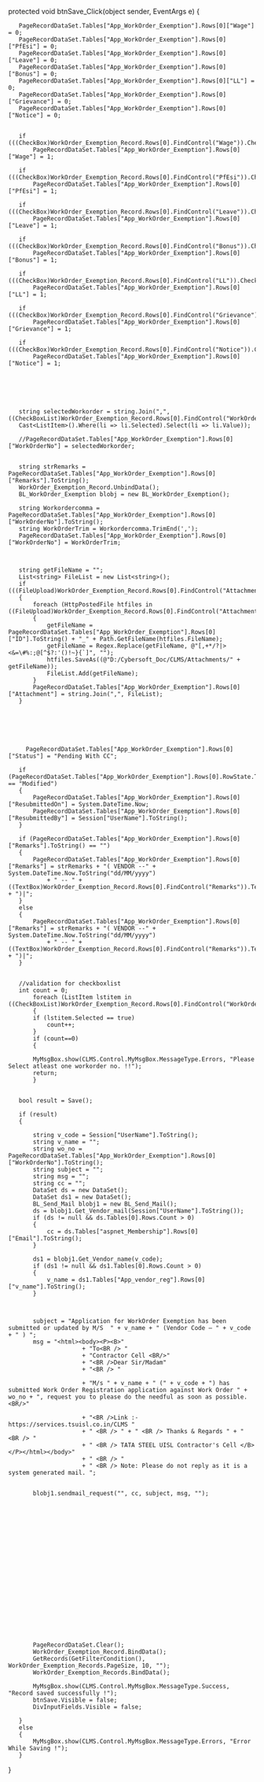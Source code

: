    protected void btnSave_Click(object sender, EventArgs e)
   {

   
       PageRecordDataSet.Tables["App_WorkOrder_Exemption"].Rows[0]["Wage"] = 0;
       PageRecordDataSet.Tables["App_WorkOrder_Exemption"].Rows[0]["PfEsi"] = 0;
       PageRecordDataSet.Tables["App_WorkOrder_Exemption"].Rows[0]["Leave"] = 0;
       PageRecordDataSet.Tables["App_WorkOrder_Exemption"].Rows[0]["Bonus"] = 0;
       PageRecordDataSet.Tables["App_WorkOrder_Exemption"].Rows[0]["LL"] = 0;
       PageRecordDataSet.Tables["App_WorkOrder_Exemption"].Rows[0]["Grievance"] = 0;
       PageRecordDataSet.Tables["App_WorkOrder_Exemption"].Rows[0]["Notice"] = 0;

   
       if (((CheckBox)WorkOrder_Exemption_Record.Rows[0].FindControl("Wage")).Checked)
           PageRecordDataSet.Tables["App_WorkOrder_Exemption"].Rows[0]["Wage"] = 1;

       if (((CheckBox)WorkOrder_Exemption_Record.Rows[0].FindControl("PfEsi")).Checked)
           PageRecordDataSet.Tables["App_WorkOrder_Exemption"].Rows[0]["PfEsi"] = 1;

       if (((CheckBox)WorkOrder_Exemption_Record.Rows[0].FindControl("Leave")).Checked)
           PageRecordDataSet.Tables["App_WorkOrder_Exemption"].Rows[0]["Leave"] = 1;

       if (((CheckBox)WorkOrder_Exemption_Record.Rows[0].FindControl("Bonus")).Checked)
           PageRecordDataSet.Tables["App_WorkOrder_Exemption"].Rows[0]["Bonus"] = 1;

       if (((CheckBox)WorkOrder_Exemption_Record.Rows[0].FindControl("LL")).Checked)
           PageRecordDataSet.Tables["App_WorkOrder_Exemption"].Rows[0]["LL"] = 1;

       if (((CheckBox)WorkOrder_Exemption_Record.Rows[0].FindControl("Grievance")).Checked)
           PageRecordDataSet.Tables["App_WorkOrder_Exemption"].Rows[0]["Grievance"] = 1;

       if (((CheckBox)WorkOrder_Exemption_Record.Rows[0].FindControl("Notice")).Checked)
           PageRecordDataSet.Tables["App_WorkOrder_Exemption"].Rows[0]["Notice"] = 1;






       string selectedWorkorder = string.Join(",", ((CheckBoxList)WorkOrder_Exemption_Record.Rows[0].FindControl("WorkOrderNo")).Items.
       Cast<ListItem>().Where(li => li.Selected).Select(li => li.Value));

       //PageRecordDataSet.Tables["App_WorkOrder_Exemption"].Rows[0]["WorkOrderNo"] = selectedWorkorder;


       string strRemarks = PageRecordDataSet.Tables["App_WorkOrder_Exemption"].Rows[0]["Remarks"].ToString();
       WorkOrder_Exemption_Record.UnbindData();
       BL_WorkOrder_Exemption blobj = new BL_WorkOrder_Exemption();

       string Workordercomma = PageRecordDataSet.Tables["App_WorkOrder_Exemption"].Rows[0]["WorkOrderNo"].ToString();
       string WorkOrderTrim = Workordercomma.TrimEnd(',');
       PageRecordDataSet.Tables["App_WorkOrder_Exemption"].Rows[0]["WorkOrderNo"] = WorkOrderTrim;



       string getFileName = "";
       List<string> FileList = new List<string>();
       if (((FileUpload)WorkOrder_Exemption_Record.Rows[0].FindControl("Attachment")).HasFile)
       {
           foreach (HttpPostedFile htfiles in ((FileUpload)WorkOrder_Exemption_Record.Rows[0].FindControl("Attachment")).PostedFiles)
           {
               getFileName = PageRecordDataSet.Tables["App_WorkOrder_Exemption"].Rows[0]["ID"].ToString() + "_" + Path.GetFileName(htfiles.FileName);
               getFileName = Regex.Replace(getFileName, @"[,+*/?|><&=\#%:;@[^$?:'()!~}{`]", "");
               htfiles.SaveAs((@"D:/Cybersoft_Doc/CLMS/Attachments/" + getFileName));
               FileList.Add(getFileName);
           }
           PageRecordDataSet.Tables["App_WorkOrder_Exemption"].Rows[0]["Attachment"] = string.Join(",", FileList);
       }






         PageRecordDataSet.Tables["App_WorkOrder_Exemption"].Rows[0]["Status"] = "Pending With CC";

       if (PageRecordDataSet.Tables["App_WorkOrder_Exemption"].Rows[0].RowState.ToString() == "Modified")
       {
           PageRecordDataSet.Tables["App_WorkOrder_Exemption"].Rows[0]["ResubmittedOn"] = System.DateTime.Now;
           PageRecordDataSet.Tables["App_WorkOrder_Exemption"].Rows[0]["ResubmittedBy"] = Session["UserName"].ToString();
       }

       if (PageRecordDataSet.Tables["App_WorkOrder_Exemption"].Rows[0]["Remarks"].ToString() == "")
       {
           PageRecordDataSet.Tables["App_WorkOrder_Exemption"].Rows[0]["Remarks"] = strRemarks + "( VENDOR --" + System.DateTime.Now.ToString("dd/MM/yyyy")
               + " -- " + ((TextBox)WorkOrder_Exemption_Record.Rows[0].FindControl("Remarks")).Text + ")|";
       }
       else
       {
           PageRecordDataSet.Tables["App_WorkOrder_Exemption"].Rows[0]["Remarks"] = strRemarks + "( VENDOR --" + System.DateTime.Now.ToString("dd/MM/yyyy")
               + " -- " + ((TextBox)WorkOrder_Exemption_Record.Rows[0].FindControl("Remarks")).Text + ")|";
       }


       //validation for checkboxlist
       int count = 0;
           foreach (ListItem lstitem in ((CheckBoxList)WorkOrder_Exemption_Record.Rows[0].FindControl("WorkOrderNo")).Items)
           {
           if (lstitem.Selected == true)
               count++;
           }
           if (count==0)
           {
           
           MyMsgBox.show(CLMS.Control.MyMsgBox.MessageType.Errors, "Please Select atleast one workorder no. !!");
           return;
           }
     

       bool result = Save();

       if (result)
       {

           string v_code = Session["UserName"].ToString();
           string v_name = "";
           string wo_no = PageRecordDataSet.Tables["App_WorkOrder_Exemption"].Rows[0]["WorkOrderNo"].ToString();
           string subject = "";
           string msg = "";
           string cc = "";
           DataSet ds = new DataSet();
           DataSet ds1 = new DataSet();
           BL_Send_Mail blobj1 = new BL_Send_Mail();
           ds = blobj1.Get_Vendor_mail(Session["UserName"].ToString());
           if (ds != null && ds.Tables[0].Rows.Count > 0)
           {
               cc = ds.Tables["aspnet_Membership"].Rows[0]["Email"].ToString();
           }

           ds1 = blobj1.Get_Vendor_name(v_code);
           if (ds1 != null && ds1.Tables[0].Rows.Count > 0)
           {
               v_name = ds1.Tables["App_vendor_reg"].Rows[0]["v_name"].ToString();
           }



           subject = "Application for WorkOrder Exemption has been submitted or updated by M/S  " + v_name + " (Vendor Code – " + v_code + " ) ";
           msg = "<html><body><P><B>" 
                         + "To<BR /> "
                         + "Contractor Cell <BR/>"
                         + "<BR />Dear Sir/Madam"
                         + "<BR /> "

                         + "M/s " + v_name + " (" + v_code + ") has submitted Work Order Registration application against Work Order " + wo_no + ", request you to please do the needful as soon as possible.<BR/>"

                         + "<BR />Link :- https://services.tsuisl.co.in/CLMS "
                         + " <BR /> " + " <BR /> Thanks & Regards " + " <BR /> "
                         + " <BR /> TATA STEEL UISL Contractor's Cell </B></P></html></body>"
                         + " <BR /> "
                         + " <BR /> Note: Please do not reply as it is a system generated mail. ";


           blobj1.sendmail_request("", cc, subject, msg, "");





















           PageRecordDataSet.Clear();
           WorkOrder_Exemption_Record.BindData();
           GetRecords(GetFilterCondition(), WorkOrder_Exemption_Records.PageSize, 10, "");
           WorkOrder_Exemption_Records.BindData();

           MyMsgBox.show(CLMS.Control.MyMsgBox.MessageType.Success, "Record saved successfully !");
           btnSave.Visible = false;
           DivInputFields.Visible = false;

       }
       else
       {
           MyMsgBox.show(CLMS.Control.MyMsgBox.MessageType.Errors, "Error While Saving !");
       }
   }
